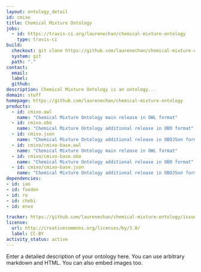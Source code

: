 ```yaml
---
layout: ontology_detail
id: cmixo
title: Chemical Mixture Ontology
jobs:
  - id: https://travis-ci.org/laurenechan/chemical-mixture-ontology
    type: travis-ci
build:
  checkout: git clone https://github.com/laurenechan/chemical-mixture-ontology.git
  system: git
  path: "."
contact:
  email: 
  label: 
  github: 
description: Chemical Mixture Ontology is an ontology...
domain: stuff
homepage: https://github.com/laurenechan/chemical-mixture-ontology
products:
  - id: cmixo.owl
    name: "Chemical Mixture Ontology main release in OWL format"
  - id: cmixo.obo
    name: "Chemical Mixture Ontology additional release in OBO format"
  - id: cmixo.json
    name: "Chemical Mixture Ontology additional release in OBOJSon format"
  - id: cmixo/cmixo-base.owl
    name: "Chemical Mixture Ontology main release in OWL format"
  - id: cmixo/cmixo-base.obo
    name: "Chemical Mixture Ontology additional release in OBO format"
  - id: cmixo/cmixo-base.json
    name: "Chemical Mixture Ontology additional release in OBOJSon format"
dependencies:
- id: iao
- id: foodon
- id: ro
- id: chebi
- id: envo

tracker: https://github.com/laurenechan/chemical-mixture-ontology/issues
license:
  url: http://creativecommons.org/licenses/by/3.0/
  label: CC-BY
activity_status: active
---
```


Enter a detailed description of your ontology here. You can use arbitrary markdown and HTML.
You can also embed images too.

